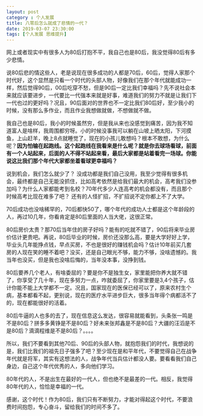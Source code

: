 ```yaml
---
layout: post
category : 个人发展
title: 八零后怎么就成了悲情的一代？
date: 2019-03-07 23:30:00
tags: [个人发展 思维提升]
---
```


网上或者现实中有很多人为80后打抱不平，我自己也是80后，我没觉得80后有多少悲情。

说80后悲的情这些人，老是说现在很多成功的人都是70后，60后，觉得人家那个时代好，这个显然是只看一个时代的头部人物，好像我们在那个年代就能成功一样，然后觉得90后，00后吃穿不愁，但是90后一定比我们幸福吗？先不说社会本来就应该要进步，一代要比一代强本来就是好事，难道我们的努力不就是让我们下一代也过的更好吗？况且，90后面对的世界也不一定比我们80后好，至少我小的时候，没有那么多作业，而且作业我想做就做，不想做就不做。

我自己也是80后，我小的时候虽然穷，但是我从来也没感觉到痛苦，因为我不知道富人是啥样，我周围都穷呀。小的时候没事我可以躺在山坡上晒太阳，下河摸鱼，上山赶羊，晚上8点就睡觉了，现在的小孩儿敢想吗？根本不敢想，为什么呢？**因为怕输在起跑线。这个起跑线在我看来是什么呢？就是你去球场看球，前面有一个人站起来，后面的人不得不站起来看，最后大家都是站着看完一场球。你能说这比我们那个年代大家都坐着看球更幸福吗？**

说到机会，我们怎么就少了？ 没成功都是我们自己没用，我至少觉得有很多机会，最终都是自己无能没抓住，比如高考依然是给我们最大的机会，高考我们没参加吗？为什么人家都能考到名校？70年代多少人连高考的机会都没有，而且那个时候高考比现在难多了吧？ 还有的人怪扩招，不扩招说不定你都上不了大学。

70后成功也没啥稀罕的，70后都快50了，哪个年代的成功人士都是这个年龄段的人，再过10几年，你看肯定是80后里面的人当大佬，这很正常。

80后房价太贵？那70后当年住的房子好吗？能有的吃就不错了，90后将来毕业房价估计更贵吧。再说，80后毕业的时候，房价还没那么高，要是大学好好上学，毕业头几年能挣点钱，早点买房，不也是很好的赚钱机会吗？估计10年前买几套房的人现在笑的睡不着吧？没买，还是自己眼光不够，能力不够，没啥遗憾的。我当年也没买，但是我也没啥后悔的，当年没本事，没挣到钱。

80后要养几个老人，有啥委屈的？要是你不是独生女，家里能把你养大就不错了，你享受了几十年，现在多努力一点，咋就委屈了，你家里要是3,4个孩子，估计你能不能上大学都不一定。况且，国家现在的医保已经可以了，原来农村生个病，基本都看不起，更别说，现在的医疗水平进步巨大，很多当年得个病都活不了的，现在都能很好的活着。

80后牛逼的人也多的去了，现在信息这么发达，很容易就能看到，头条张一鸣是不是80后？拼多多黄铮是不是80后？好未来张邦鑫是不是80后？大疆的汪滔是不是80后？滴滴程维是不是80后？。。。。

所以，我们不要看到其他70后、90后的头部人物，就抱怨我们的时代，我想说的是，我们比我们的祖先日子强多了吧？至少现在是和平年代，不要觉得自己在战争年代就是将军，其实有这想法的人，战争年代当兵估计都没人要。要看看我们自己身边，自己这个年代优秀的人，多向他们学习。

80年代的人，不是出生在最好的一代人，但也绝不是最差的一代。相反，我觉得80年代的人，恰恰是幸福的一代。

感谢，这个时代！作为80后，我们只有不断努力，才能对得起这个时代，不要浪费时间抱怨，专心奋斗，留给我们的时间不多了。
